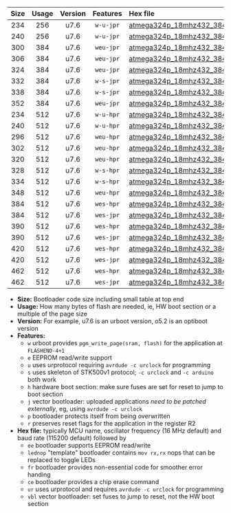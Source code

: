 |Size|Usage|Version|Features|Hex file|
|:-:|:-:|:-:|:-:|:--|
|234|256|u7.6|`w-u-jpr`|[atmega324p_18mhz432_38400bps_ur_vbl.hex](https://raw.githubusercontent.com/stefanrueger/urboot/main/bootloaders/atmega324p/fcpu_18mhz432/38400_bps/atmega324p_18mhz432_38400bps_ur_vbl.hex)|
|240|256|u7.6|`w-u-jpr`|[atmega324p_18mhz432_38400bps_lednop_ur_vbl.hex](https://raw.githubusercontent.com/stefanrueger/urboot/main/bootloaders/atmega324p/fcpu_18mhz432/38400_bps/atmega324p_18mhz432_38400bps_lednop_ur_vbl.hex)|
|300|384|u7.6|`weu-jpr`|[atmega324p_18mhz432_38400bps_ee_ur_vbl.hex](https://raw.githubusercontent.com/stefanrueger/urboot/main/bootloaders/atmega324p/fcpu_18mhz432/38400_bps/atmega324p_18mhz432_38400bps_ee_ur_vbl.hex)|
|306|384|u7.6|`weu-jpr`|[atmega324p_18mhz432_38400bps_ee_lednop_ur_vbl.hex](https://raw.githubusercontent.com/stefanrueger/urboot/main/bootloaders/atmega324p/fcpu_18mhz432/38400_bps/atmega324p_18mhz432_38400bps_ee_lednop_ur_vbl.hex)|
|324|384|u7.6|`weu-jpr`|[atmega324p_18mhz432_38400bps_ee_lednop_fr_ur_vbl.hex](https://raw.githubusercontent.com/stefanrueger/urboot/main/bootloaders/atmega324p/fcpu_18mhz432/38400_bps/atmega324p_18mhz432_38400bps_ee_lednop_fr_ur_vbl.hex)|
|332|384|u7.6|`w-s-jpr`|[atmega324p_18mhz432_38400bps_vbl.hex](https://raw.githubusercontent.com/stefanrueger/urboot/main/bootloaders/atmega324p/fcpu_18mhz432/38400_bps/atmega324p_18mhz432_38400bps_vbl.hex)|
|338|384|u7.6|`w-s-jpr`|[atmega324p_18mhz432_38400bps_lednop_vbl.hex](https://raw.githubusercontent.com/stefanrueger/urboot/main/bootloaders/atmega324p/fcpu_18mhz432/38400_bps/atmega324p_18mhz432_38400bps_lednop_vbl.hex)|
|352|384|u7.6|`weu-jpr`|[atmega324p_18mhz432_38400bps_ee_lednop_fr_ce_ur_vbl.hex](https://raw.githubusercontent.com/stefanrueger/urboot/main/bootloaders/atmega324p/fcpu_18mhz432/38400_bps/atmega324p_18mhz432_38400bps_ee_lednop_fr_ce_ur_vbl.hex)|
|234|512|u7.6|`w-u-hpr`|[atmega324p_18mhz432_38400bps_ur.hex](https://raw.githubusercontent.com/stefanrueger/urboot/main/bootloaders/atmega324p/fcpu_18mhz432/38400_bps/atmega324p_18mhz432_38400bps_ur.hex)|
|240|512|u7.6|`w-u-hpr`|[atmega324p_18mhz432_38400bps_lednop_ur.hex](https://raw.githubusercontent.com/stefanrueger/urboot/main/bootloaders/atmega324p/fcpu_18mhz432/38400_bps/atmega324p_18mhz432_38400bps_lednop_ur.hex)|
|296|512|u7.6|`weu-hpr`|[atmega324p_18mhz432_38400bps_ee_ur.hex](https://raw.githubusercontent.com/stefanrueger/urboot/main/bootloaders/atmega324p/fcpu_18mhz432/38400_bps/atmega324p_18mhz432_38400bps_ee_ur.hex)|
|302|512|u7.6|`weu-hpr`|[atmega324p_18mhz432_38400bps_ee_lednop_ur.hex](https://raw.githubusercontent.com/stefanrueger/urboot/main/bootloaders/atmega324p/fcpu_18mhz432/38400_bps/atmega324p_18mhz432_38400bps_ee_lednop_ur.hex)|
|320|512|u7.6|`weu-hpr`|[atmega324p_18mhz432_38400bps_ee_lednop_fr_ur.hex](https://raw.githubusercontent.com/stefanrueger/urboot/main/bootloaders/atmega324p/fcpu_18mhz432/38400_bps/atmega324p_18mhz432_38400bps_ee_lednop_fr_ur.hex)|
|328|512|u7.6|`w-s-hpr`|[atmega324p_18mhz432_38400bps.hex](https://raw.githubusercontent.com/stefanrueger/urboot/main/bootloaders/atmega324p/fcpu_18mhz432/38400_bps/atmega324p_18mhz432_38400bps.hex)|
|334|512|u7.6|`w-s-hpr`|[atmega324p_18mhz432_38400bps_lednop.hex](https://raw.githubusercontent.com/stefanrueger/urboot/main/bootloaders/atmega324p/fcpu_18mhz432/38400_bps/atmega324p_18mhz432_38400bps_lednop.hex)|
|348|512|u7.6|`weu-hpr`|[atmega324p_18mhz432_38400bps_ee_lednop_fr_ce_ur.hex](https://raw.githubusercontent.com/stefanrueger/urboot/main/bootloaders/atmega324p/fcpu_18mhz432/38400_bps/atmega324p_18mhz432_38400bps_ee_lednop_fr_ce_ur.hex)|
|384|512|u7.6|`wes-hpr`|[atmega324p_18mhz432_38400bps_ee.hex](https://raw.githubusercontent.com/stefanrueger/urboot/main/bootloaders/atmega324p/fcpu_18mhz432/38400_bps/atmega324p_18mhz432_38400bps_ee.hex)|
|384|512|u7.6|`wes-jpr`|[atmega324p_18mhz432_38400bps_ee_vbl.hex](https://raw.githubusercontent.com/stefanrueger/urboot/main/bootloaders/atmega324p/fcpu_18mhz432/38400_bps/atmega324p_18mhz432_38400bps_ee_vbl.hex)|
|390|512|u7.6|`wes-hpr`|[atmega324p_18mhz432_38400bps_ee_lednop.hex](https://raw.githubusercontent.com/stefanrueger/urboot/main/bootloaders/atmega324p/fcpu_18mhz432/38400_bps/atmega324p_18mhz432_38400bps_ee_lednop.hex)|
|390|512|u7.6|`wes-jpr`|[atmega324p_18mhz432_38400bps_ee_lednop_vbl.hex](https://raw.githubusercontent.com/stefanrueger/urboot/main/bootloaders/atmega324p/fcpu_18mhz432/38400_bps/atmega324p_18mhz432_38400bps_ee_lednop_vbl.hex)|
|420|512|u7.6|`wes-hpr`|[atmega324p_18mhz432_38400bps_ee_lednop_fr.hex](https://raw.githubusercontent.com/stefanrueger/urboot/main/bootloaders/atmega324p/fcpu_18mhz432/38400_bps/atmega324p_18mhz432_38400bps_ee_lednop_fr.hex)|
|420|512|u7.6|`wes-jpr`|[atmega324p_18mhz432_38400bps_ee_lednop_fr_vbl.hex](https://raw.githubusercontent.com/stefanrueger/urboot/main/bootloaders/atmega324p/fcpu_18mhz432/38400_bps/atmega324p_18mhz432_38400bps_ee_lednop_fr_vbl.hex)|
|462|512|u7.6|`wes-hpr`|[atmega324p_18mhz432_38400bps_ee_lednop_fr_ce.hex](https://raw.githubusercontent.com/stefanrueger/urboot/main/bootloaders/atmega324p/fcpu_18mhz432/38400_bps/atmega324p_18mhz432_38400bps_ee_lednop_fr_ce.hex)|
|462|512|u7.6|`wes-jpr`|[atmega324p_18mhz432_38400bps_ee_lednop_fr_ce_vbl.hex](https://raw.githubusercontent.com/stefanrueger/urboot/main/bootloaders/atmega324p/fcpu_18mhz432/38400_bps/atmega324p_18mhz432_38400bps_ee_lednop_fr_ce_vbl.hex)|

- **Size:** Bootloader code size including small table at top end
- **Usage:** How many bytes of flash are needed, ie, HW boot section or a multiple of the page size
- **Version:** For example, u7.6 is an urboot version, o5.2 is an optiboot version
- **Features:**
  + `w` urboot provides `pgm_write_page(sram, flash)` for the application at `FLASHEND-4+1`
  + `e` EEPROM read/write support
  + `u` uses urprotocol requiring `avrdude -c urclock` for programming
  + `s` uses skeleton of STK500v1 protocol; `-c urclock` and `-c arduino` both work
  + `h` hardware boot section: make sure fuses are set for reset to jump to boot section
  + `j` vector bootloader: uploaded applications *need to be patched externally*, eg, using `avrdude -c urclock`
  + `p` bootloader protects itself from being overwritten
  + `r` preserves reset flags for the application in the register R2
- **Hex file:** typically MCU name, oscillator frequency (16 MHz default) and baud rate (115200 default) followed by
  + `ee` bootloader supports EEPROM read/write
  + `lednop` "template" bootloader contains `mov rx,rx` nops that can be replaced to toggle LEDs
  + `fr` bootloader provides non-essential code for smoother error handing
  + `ce` bootloader provides a chip erase command
  + `ur` uses urprotocol and requires `avrdude -c urclock` for programming
  + `vbl` vector bootloader: set fuses to jump to reset, not the HW boot section

